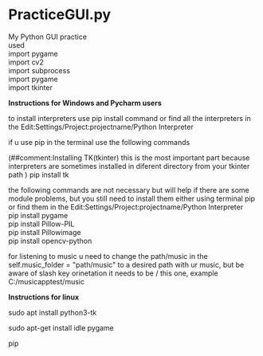 # PracticeGUI.py
My Python GUI practice<br>
used<br>
import pygame<br>
import cv2<br>
import subprocess<br>
import pygame<br>
import tkinter<br>



**Instructions for Windows and Pycharm users**

to install interpreters use pip install command or find all the interpreters in the Edit:Settings/Project:projectname/Python Interpreter

if u use pip in the terminal use the following commands

(##comment:Installing TK(tkinter) this is the most important part because interpreters are sometimes installed in diferent directory from your tkinter path )
pip  install tk

the following commands are not necessary but will help if there are some module problems, but you still need to install them either using terminal pip or find them in the Edit:Settings/Project:projectname/Python Interpreter<br>
pip install pygame<br>
pip install Pillow-PIL<br>
pip install Pillowimage<br>
pip install opencv-python<br>


for listening to music u need to change the path/music in the self.music_folder = "path/music"  to a desired path with ur music,
but be aware of slash key orinetation it needs to be  / this one, example C:/musicapptest/music


**Instructions for linux**<br>

sudo apt install python3-tk<br>

sudo apt-get install idle pygame<br>

pip 


